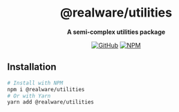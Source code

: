 <div align="center">

# @realware/utilities

**A semi-complex utilities package**

[![GitHub](https://img.shields.io/github/license/RealShadowNova/realware-utilities)](https://github.com/RealShadowNova/realware-utilities/blob/main/LICENSE)
[![NPM](https://img.shields.io/npm/v/@realware/utilities?color=crimson&logo=npm)](https://npmjs.org/package/@realware/utilities)

</div>

## Installation

```bash
# Install with NPM
npm i @realware/utilities
# Or with Yarn
yarn add @realware/utilities
```
